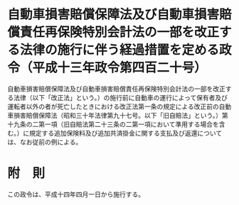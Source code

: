 # 自動車損害賠償保障法及び自動車損害賠償責任再保険特別会計法の一部を改正する法律の施行に伴う経過措置を定める政令（平成十三年政令第四百二十号）
自動車損害賠償保障法及び自動車損害賠償責任再保険特別会計法の一部を改正する法律（以下「改正法」という。）の施行前に自動車の運行によって保有者及び運転者以外の者が死亡したときにおける改正法第一条の規定による改正前の自動車損害賠償保障法（昭和三十年法律第九十七号。以下「旧自賠法」という。）第十九条の二第一項（旧自賠法第二十三条の二第一項において準用する場合を含む。）に規定する追加保険料及び追加共済掛金に関する支払及び返還については、なお従前の例による。
# 附　則
この政令は、平成十四年四月一日から施行する。
